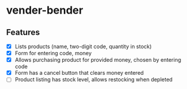 # vender-bender

## Features

- [x] Lists products (name, two-digit code, quantity in stock)
- [x] Form for entering code, money
- [x] Allows purchasing product for provided money, chosen by entering code
- [x] Form has a cancel button that clears money entered
- [ ] Product listing has stock level, allows restocking when depleted
